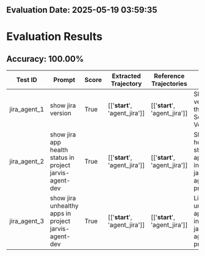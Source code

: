 ## Evaluation Date: 2025-05-19 03:59:35

# Evaluation Results

## Accuracy: 100.00%



| Test ID        | Prompt                                                    | Score   | Extracted Trajectory            | Reference Trajectories          | Notes                                                                        |
|----------------|-----------------------------------------------------------|---------|---------------------------------|---------------------------------|------------------------------------------------------------------------------|
| jira_agent_1 | show jira version                                       | True    | [['__start__', 'agent_jira']] | [['__start__', 'agent_jira']] | Shows the version of the Jira Server Version.                              |
| jira_agent_2 | show jira app health status in project jarvis-agent-dev | True    | [['__start__', 'agent_jira']] | [['__start__', 'agent_jira']] | Shows the health status of all applications in the jarvis-agent-dev project. |
| jira_agent_3 | show jira unhealthy apps in project jarvis-agent-dev    | True    | [['__start__', 'agent_jira']] | [['__start__', 'agent_jira']] | Lists all unhealthy applications in the jarvis-agent-dev project.            |
